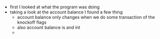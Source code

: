 * first I looked at what the program was doing
* taking a look at the account balance I found a few thing
    * account balance only changes when we do some transaction of the knockoff flags
    * also account balance is and int
    * 
